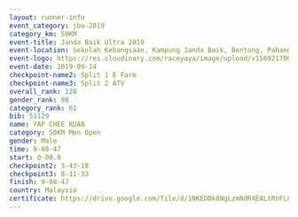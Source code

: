 ```yaml
---
layout: runner-info 
event_category: jbu-2019 
category_km: 50KM 
event-title: Janda Baik Ultra 2019
event-location: Sekolah Kebangsaan, Kampung Janda Baik, Bentong, Pahang, Malaysia 
event-logo: https://res.cloudinary.com/raceyaya/image/upload/v1569217009/logo/janda-baik_vch1pc.jpg 
event-date: 2019-09-14 
checkpoint-name2: Split 1 E Farm 
checkpoint-name3: Split 2 ATV 
overall_rank: 128
gender_rank: 98
category_rank: 61
bib: 51129
name: YAP CHEE KUAN
category: 50KM Men Open
gender: Male
time: 9-08-47
start: 0-00.0
checkpoint2: 3-43-18
checkpoint3: 8-11-33
finish: 9-08-47
country: Malaysia
certificate: https://drive.google.com/file/d/1NKEDDk8NgLzmNdR4EALtRnFL8Q-UFpJ3/view?usp=sharing
---
```


